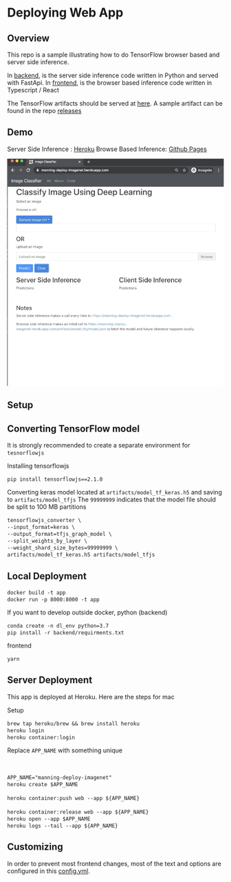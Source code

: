 # Deploying Web App

## Overview 

This repo is a sample illustrating how to do TensorFlow browser based and server side inference.

In [backend](backend), is the server side inference code written in Python and served with FastApi.
In [frontend](frontend), is the browser based inference code written in Typescript / React 

The TensorFlow artifacts should be served at [here](backend/artifacts).
A sample artifact can be found in the repo [releases](https://github.com/reshamas/deploying-web-app/releases/tag/1.0.0-tfjs) 

## Demo 

Server Side Inference : [Heroku](https://manning-deploy-imagenet.herokuapp.com/)
Browse Based Inference: [Github Pages](https://reshamas.github.io/deploying-web-app/)


![Demo](assets/demo.gif)


## Setup



## Converting TensorFlow model

It is strongly recommended to create a separate environment for `tesnorflowjs`

Installing tensorflowjs 
``` 
pip install tensorflowjs==2.1.0
```

Converting keras model located at `artifacts/model_tf_keras.h5` and saving to `artifacts/model_tfjs`
The `99999999` indicates that the model file should be split to 100 MB partitions

```
tensorflowjs_converter \
--input_format=keras \
--output_format=tfjs_graph_model \
--split_weights_by_layer \
--weight_shard_size_bytes=99999999 \
artifacts/model_tf_keras.h5 artifacts/model_tfjs

```


## Local Deployment

```
docker build -t app 
docker run -p 8000:8000 -t app 
```

If you want to develop outside docker,
python (backend)
```
conda create -n dl_env python=3.7 
pip install -r backend/requirments.txt
```

frontend
```
yarn 
```


## Server Deployment

This app is deployed at Heroku.
Here are the steps for mac

Setup 
``` 
brew tap heroku/brew && brew install heroku
heroku login
heroku container:login
```

Replace `APP_NAME` with something unique
```


APP_NAME="manning-deploy-imagenet"
heroku create $APP_NAME

heroku container:push web --app ${APP_NAME}

heroku container:release web --app ${APP_NAME}
heroku open --app $APP_NAME
heroku logs --tail --app ${APP_NAME}
```

## Customizing
In order to prevent most frontend changes, most of the text and options are configured in this [config.yml](config.yaml).

